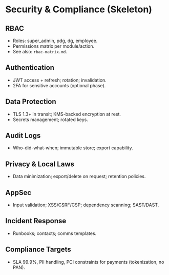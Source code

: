 # Security & Compliance (Skeleton)

## RBAC
- Roles: super_admin, pdg, dg, employee.
- Permissions matrix per module/action.
- See also: `rbac-matrix.md`.

## Authentication
- JWT access + refresh; rotation; invalidation.
- 2FA for sensitive accounts (optional phase).

## Data Protection
- TLS 1.3+ in transit; KMS-backed encryption at rest.
- Secrets management; rotated keys.

## Audit Logs
- Who-did-what-when; immutable store; export capability.

## Privacy & Local Laws
- Data minimization; export/delete on request; retention policies.

## AppSec
- Input validation; XSS/CSRF/CSP; dependency scanning; SAST/DAST.

## Incident Response
- Runbooks; contacts; comms templates.

## Compliance Targets
- SLA 99.9%, PII handling, PCI constraints for payments (tokenization, no PAN).
